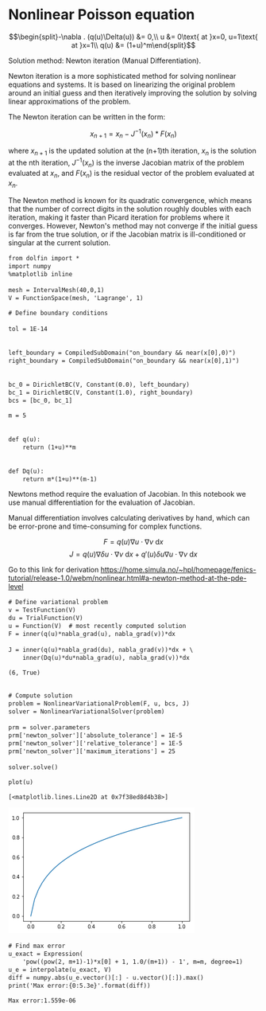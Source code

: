 # Nonlinear Poisson equation 

$$\begin{split}-\nabla . (q(u)\Delta(u)) &= 0,\\
u &= 0\text{ at }x=0, u=1\text{ at }x=1\\
q(u) &= (1+u)^m\end{split}$$

Solution method: Newton iteration (Manual Differentiation).

Newton iteration is a more sophisticated method for solving nonlinear equations and systems. It is based on linearizing the original problem around an initial guess and then iteratively improving the solution by solving linear approximations of the problem.

The Newton iteration can be written in the form:

$$x_{n+1} = x_n - J^{-1}(x_n) * F(x_n)$$

where $x_{n+1}$ is the updated solution at the (n+1)th iteration, $x_n$ is the solution at the nth iteration, $J^{-1}(x_n)$ is the inverse Jacobian matrix of the problem evaluated at $x_n$, and $F(x_n)$ is the residual vector of the problem evaluated at $x_n$.

The Newton method is known for its quadratic convergence, which means that the number of correct digits in the solution roughly doubles with each iteration, making it faster than Picard iteration for problems where it converges. However, Newton's method may not converge if the initial guess is far from the true solution, or if the Jacobian matrix is ill-conditioned or singular at the current solution.


```
from dolfin import *
import numpy
%matplotlib inline

mesh = IntervalMesh(40,0,1)
V = FunctionSpace(mesh, 'Lagrange', 1)
```


```
# Define boundary conditions

tol = 1E-14


left_boundary = CompiledSubDomain("on_boundary && near(x[0],0)")
right_boundary = CompiledSubDomain("on_boundary && near(x[0],1)")


bc_0 = DirichletBC(V, Constant(0.0), left_boundary)
bc_1 = DirichletBC(V, Constant(1.0), right_boundary)
bcs = [bc_0, bc_1]
```


```
m = 5


def q(u):
    return (1+u)**m


def Dq(u):
    return m*(1+u)**(m-1)
```

Newtons method require the evaluation of Jacobian. In this notebook we use manual differentiation for the evaluation of Jacobian.

Manual differentiation involves calculating derivatives by hand, which can be error-prone and time-consuming for complex functions.

$$F=q(u)\nabla u \cdot \nabla v\ \mathrm{d}x$$
$$J = q(u)\nabla \delta u \cdot \nabla v\ \mathrm{d}x + q'(u)\delta u\nabla u \cdot \nabla v\ \mathrm{d}x$$

Go to this link for derivation
https://home.simula.no/~hpl/homepage/fenics-tutorial/release-1.0/webm/nonlinear.html#a-newton-method-at-the-pde-level


```
# Define variational problem
v = TestFunction(V)
du = TrialFunction(V)
u = Function(V)  # most recently computed solution
F = inner(q(u)*nabla_grad(u), nabla_grad(v))*dx

J = inner(q(u)*nabla_grad(du), nabla_grad(v))*dx + \
    inner(Dq(u)*du*nabla_grad(u), nabla_grad(v))*dx
```




    (6, True)




```

# Compute solution
problem = NonlinearVariationalProblem(F, u, bcs, J)
solver = NonlinearVariationalSolver(problem)

prm = solver.parameters
prm['newton_solver']['absolute_tolerance'] = 1E-5
prm['newton_solver']['relative_tolerance'] = 1E-5
prm['newton_solver']['maximum_iterations'] = 25

solver.solve()
```


```
plot(u)
```




    [<matplotlib.lines.Line2D at 0x7f38ed8d4b38>]




    
![png](3_non_linear_poisson_newton_manual_diff_files/3_non_linear_poisson_newton_manual_diff_7_1.png)
    



```
# Find max error
u_exact = Expression(
    'pow((pow(2, m+1)-1)*x[0] + 1, 1.0/(m+1)) - 1', m=m, degree=1)
u_e = interpolate(u_exact, V)
diff = numpy.abs(u_e.vector()[:] - u.vector()[:]).max()
print('Max error:{0:5.3e}'.format(diff))
```

    Max error:1.559e-06



```

```


```

```
